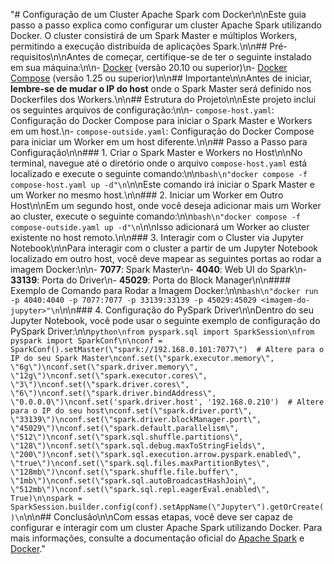 "# Configuração de um Cluster Apache Spark com Docker\n\nEste guia passo a passo explica como configurar um cluster Apache Spark utilizando Docker. O cluster consistirá de um Spark Master e múltiplos Workers, permitindo a execução distribuída de aplicações Spark.\n\n## Pré-requisitos\n\nAntes de começar, certifique-se de ter o seguinte instalado em sua máquina:\n\n- [Docker](https://docs.docker.com/get-docker/) (versão 20.10 ou superior)\n- [Docker Compose](https://docs.docker.com/compose/install/) (versão 1.25 ou superior)\n\n## Importante\n\nAntes de iniciar, **lembre-se de mudar o IP do host** onde o Spark Master será definido nos Dockerfiles dos Workers.\n\n## Estrutura do Projeto\n\nEste projeto inclui os seguintes arquivos de configuração:\n\n- `compose-host.yaml`: Configuração do Docker Compose para iniciar o Spark Master e Workers em um host.\n- `compose-outside.yaml`: Configuração do Docker Compose para iniciar um Worker em um host diferente.\n\n## Passo a Passo para Configuração\n\n### 1. Criar o Spark Master e Workers no Host\n\nNo terminal, navegue até o diretório onde o arquivo `compose-host.yaml` está localizado e execute o seguinte comando:\n\n```bash\n"docker compose -f compose-host.yaml up -d"\n```\n\nEste comando irá iniciar o Spark Master e um Worker no mesmo host.\n\n### 2. Iniciar um Worker em Outro Host\n\nEm um segundo host, onde você deseja adicionar mais um Worker ao cluster, execute o seguinte comando:\n\n```bash\n"docker compose -f compose-outside.yaml up -d"\n```\n\nIsso adicionará um Worker ao cluster existente no host remoto.\n\n### 3. Interagir com o Cluster via Jupyter Notebook\n\nPara interagir com o cluster a partir de um Jupyter Notebook localizado em outro host, você deve mapear as seguintes portas ao rodar a imagem Docker:\n\n- **7077**: Spark Master\n- **4040**: Web UI do Spark\n- **33139**: Porta do Driver\n- **45029**: Porta do Block Manager\n\n#### Exemplo de Comando para Rodar a Imagem Docker:\n\n```bash\n"docker run -p 4040:4040 -p 7077:7077 -p 33139:33139 -p 45029:45029 <imagem-do-jupyter>"\n```\n\n### 4. Configuração do PySpark Driver\n\nDentro do seu Jupyter Notebook, você pode usar o seguinte exemplo de configuração do PySpark Driver:\n\n```python\nfrom pyspark.sql import SparkSession\nfrom pyspark import SparkConf\n\nconf = SparkConf().setMaster(\"spark://192.168.0.101:7077\")  # Altere para o IP do seu Spark Master\nconf.set(\"spark.executor.memory\", \"6g\")\nconf.set(\"spark.driver.memory\", \"12g\")\nconf.set(\"spark.executor.cores\", \"3\")\nconf.set(\"spark.driver.cores\", \"6\")\nconf.set(\"spark.driver.bindAddress\", \"0.0.0.0\")\nconf.set('spark.driver.host', '192.168.0.210')  # Altere para o IP do seu host\nconf.set(\"spark.driver.port\", \"33139\")\nconf.set(\"spark.driver.blockManager.port\", \"45029\")\nconf.set(\"spark.default.parallelism\", \"512\")\nconf.set(\"spark.sql.shuffle.partitions\", \"128\")\nconf.set(\"spark.sql.debug.maxToStringFields\", \"200\")\nconf.set(\"spark.sql.execution.arrow.pyspark.enabled\", \"true\")\nconf.set(\"spark.sql.files.maxPartitionBytes\", \"128mb\")\nconf.set(\"spark.shuffle.file.buffer\", \"1mb\")\nconf.set(\"spark.sql.autoBroadcastHashJoin\", \"512mb\")\nconf.set(\"spark.sql.repl.eagerEval.enabled\", True)\n\nspark = SparkSession.builder.config(conf).setAppName(\"Jupyter\").getOrCreate()\n```\n\n## Conclusão\n\nCom essas etapas, você deve ser capaz de configurar e interagir com um cluster Apache Spark utilizando Docker. Para mais informações, consulte a documentação oficial do [Apache Spark](https://spark.apache.org/docs/latest/) e [Docker](https://docs.docker.com/)."
